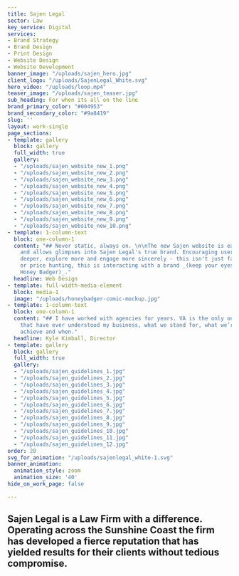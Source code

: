 ```yaml
---
title: Sajen Legal
sector: Law
key_service: Digital
services:
- Brand Strategy
- Brand Design
- Print Design
- Website Design
- Website Development
banner_image: "/uploads/sajen_hero.jpg"
client_logo: "/uploads/SajenLegal_White.svg"
hero_video: "/uploads/loop.mp4"
teaser_image: "/uploads/sajen_teaser.jpg"
sub_heading: For when its all on the line
brand_primary_color: "#004953"
brand_secondary_color: "#9a8419"
slug: ''
layout: work-single
page_sections:
- template: gallery
  block: gallery
  full_width: true
  gallery:
  - "/uploads/sajen_website_new_1.png"
  - "/uploads/sajen_website_new_2.png"
  - "/uploads/sajen_website_new_3.png"
  - "/uploads/sajen_website_new_4.png"
  - "/uploads/sajen_website_new_5.png"
  - "/uploads/sajen_website_new_6.png"
  - "/uploads/sajen_website_new_7.png"
  - "/uploads/sajen_website_new_8.png"
  - "/uploads/sajen_website_new_9.png"
  - "/uploads/sajen_website_new_10.png"
- template: 1-column-text
  block: one-column-1
  content: "## Never static, always on. \n\nThe new Sajen website is easily navigable
    and allows glimpses into Sajen Legal's true brand. Encouraging users to wander
    deeper, explore more and engage more sincerely - this isn't just fact checking
    or price hunting, this is interacting with a brand _(keep your eyes open for the
    Honey Badger)_."
  headline: Web Design
- template: full-width-media-element
  block: media-1
  image: "/uploads/honeybadger-comic-mockup.jpg"
- template: 1-column-text
  block: one-column-1
  content: "## I have worked with agencies for years. VA is the only one I trust and
    that have ever understood my business, what we stand for, what we’re trying to
    achieve and when."
  headline: Kyle Kimball, Director
- template: gallery
  block: gallery
  full_width: true
  gallery:
  - "/uploads/sajen_guidelines_1.jpg"
  - "/uploads/sajen_guidelines_2.jpg"
  - "/uploads/sajen_guidelines_3.jpg"
  - "/uploads/sajen_guidelines_4.jpg"
  - "/uploads/sajen_guidelines_5.jpg"
  - "/uploads/sajen_guidelines_6.jpg"
  - "/uploads/sajen_guidelines_7.jpg"
  - "/uploads/sajen_guidelines_8.jpg"
  - "/uploads/sajen_guidelines_9.jpg"
  - "/uploads/sajen_guidelines_10.jpg"
  - "/uploads/sajen_guidelines_11.jpg"
  - "/uploads/sajen_guidelines_12.jpg"
order: 20
svg_for_animation: "/uploads/sajenlegal_white-1.svg"
banner_animation:
  animation_style: zoom
  animation_size: '40'
hide_on_work_page: false

---
```

## Sajen Legal is a Law Firm with a difference. Operating across the Sunshine Coast the firm has developed a fierce reputation that has yielded results for their clients without tedious compromise.